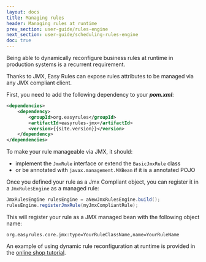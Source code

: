 ```yaml
---
layout: docs
title: Managing rules
header: Managing rules at runtime
prev_section: user-guide/rules-engine
next_section: user-guide/scheduling-rules-engine
doc: true
---
```


Being able to dynamically reconfigure business rules at runtime in production systems is a recurrent requirement.

Thanks to JMX, Easy Rules can expose rules attributes to be managed via any JMX compliant client.

First, you need to add the following dependency to your **_pom.xml_**:

```xml
<dependencies>
    <dependency>
        <groupId>org.easyrules</groupId>
        <artifactId>easyrules-jmx</artifactId>
        <version>{{site.version}}</version>
    </dependency>
</dependencies>
```

To make your rule manageable via JMX, it should:

* implement the `JmxRule` interface or extend the `BasicJmxRule` class 
* or be annotated with `javax.management.MXBean` if it is a annotated POJO

Once you defined your rule as a Jmx Compliant object, you can register it in a `JmxRulesEngine` as a managed rule:

```java
JmxRulesEngine rulesEngine = aNewJmxRulesEngine.build();
rulesEngine.registerJmxRule(myJmxCompliantRule);
```

This will register your rule as a JMX managed bean with the following object name:

`org.easyrules.core.jmx:type=YourRuleClassName,name=YourRuleName`

An example of using dynamic rule reconfiguration at runtime is provided in the [online shop tutorial]({{site.url}}/tutorials/dynamic-configuration.html).
